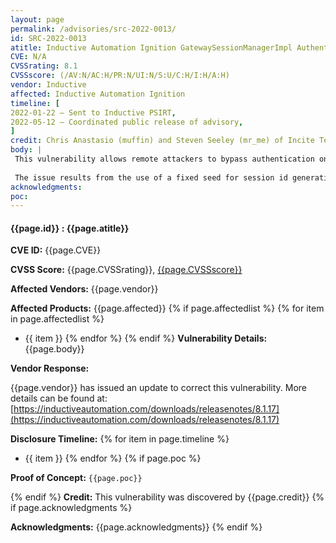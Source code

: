 ```yaml
---
layout: page
permalink: /advisories/src-2022-0013/
id: SRC-2022-0013
atitle: Inductive Automation Ignition GatewaySessionManagerImpl Authentication Bypass Vulnerability
CVE: N/A
CVSSrating: 8.1
CVSSscore: (/AV:N/AC:H/PR:N/UI:N/S:U/C:H/I:H/A:H)
vendor: Inductive
affected: Inductive Automation Ignition
timeline: [
2022-01-22 – Sent to Inductive PSIRT,
2022-05-12 – Coordinated public release of advisory,
]
credit: Chris Anastasio (muffin) and Steven Seeley (mr_me) of Incite Team
body: |
 This vulnerability allows remote attackers to bypass authentication on affected installations of Inductive Automation Ignition. Authentication is not required to exploit this vulnerability. The specific flaw exists within GatewaySessionManagerImpl class. 
 
 The issue results from the use of a fixed seed for session id generation when using the SecureRandom API. An attacker can leverage this vulnerability to predict an authenticated session and access the gateway.
acknowledgments:
poc:
---
```


#### **{{page.id}} : {{page.atitle}}**

**CVE ID:**
{{page.CVE}}

**CVSS Score:**
{{page.CVSSrating}}, [{{page.CVSSscore}}](https://nvd.nist.gov/vuln-metrics/cvss/v3-calculator?vector={{page.CVSSscore}})

**Affected Vendors:**
{{page.vendor}}

**Affected Products:**
{{page.affected}}
{% if page.affectedlist %}
{% for item in page.affectedlist %}
  - {{ item }}
{% endfor %}
{% endif %}
**Vulnerability Details:**
{{page.body}}

**Vendor Response:**

{{page.vendor}} has issued an update to correct this vulnerability. More details can be found at: [https://inductiveautomation.com/downloads/releasenotes/8.1.17](https://inductiveautomation.com/downloads/releasenotes/8.1.17)

**Disclosure Timeline:**
{% for item in page.timeline %}
  - {{ item }}
{% endfor %}
{% if page.poc %}

**Proof of Concept:**
```{{page.poc}}```

{% endif %}
**Credit:**
This vulnerability was discovered by {{page.credit}}
{% if page.acknowledgments %}

**Acknowledgments:**
{{page.acknowledgments}}
{% endif %}

